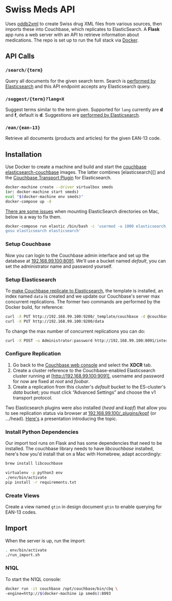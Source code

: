 Swiss Meds API
==============

Uses [oddb2xml][] to create Swiss drug XML files from various sources, then imports these into Couchbase, which replicates to ElasticSearch.
A **Flask** app runs a web server with an API to retrieve information about medications.
The repo is set up to run the full stack via [Docker][].


## API Calls

### `/search/{term}`

Query all documents for the given search term.
Search is [performed by Elasticsearch][elastic-api-search] and this API endpoint accepts any Elasticsearch query.

### `/suggest/{term}?lang=X`

Suggest terms similar to the term given.
Supported for `lang` currently are **d** and **f**, default is **d**.
Suggestions are [performed by Elasticsearch][elastic-api-suggest].

### `/ean/{ean-13}`

Retrieve all documents (products and articles) for the given EAN-13 code.


## Installation

Use Docker to create a machine and build and start the [couchbase][docker-couchbase] [elasticsearch-couchbase][docker-elasticsearch-couchbase] images.
The latter combines [elasticsearch][] and the [Couchbase Transport Plugin][elasticsearch-couchbase] for Elasticsearch.

```bash
docker-machine create --driver virtualbox smeds
(or: docker-machine start smeds)
eval "$(docker-machine env smeds)"
docker-compose up -d
```

[There are some issues](https://hub.docker.com/r/_/elasticsearch/) when mounting ElasticSearch directories on Mac, below is a way to fix them.

```bash
docker-compose run elastic /bin/bash -c 'usermod -u 1000 elasticsearch; \
gosu elasticsearch elasticsearch'
```

### Setup Couchbase

Now you can login to the Couchbase admin interface and set up the database at [192.168.99.100:8091](http://192.168.99.100:8091).
We'll use a bucket named _default_, you can set the administrator name and password yourself.

### Setup Elasticsearch

To [make Couchbase replicate to Elasticsearch][elasticsearch-couchbase-install], the template is installed, an index named `data` is created and we update our Couchbase's server max concurrent replications.
The former two commands are performed by the Docker build, for reference:

```bash
curl -X PUT http://192.168.99.100:9200/_template/couchbase -d @couchbase_template.json
curl -X PUT http://192.168.99.100:9200/data
```

To change the max number of concurrent replications you can do:

```bash
curl -X POST -u Administrator:password http://192.168.99.100:8091/internalSettings -d xdcrMaxConcurrentReps=8
```

### Configure Replication

1. Go back to the [Couchbase web console](http://192.168.99.100:8091/) and select the **XDCR** tab.
2. Create a cluster reference to the Couchbase-enabled Elasticsearch cluster running at [http://192.168.99.100:9091], username and password for now are fixed at _root_ and _foobar_.
3. Create a replication from this cluster's _default_ bucket to the ES-cluster's _data_ bucket; you must click “Advanced Settings” and choose the v1 transport protocol.

Two Elasticsearch plugins were also installed (_head_ and _kopf_) that allow you to see replication status via browser at [192.168.99.100/_plugins/kopf](http://192.168.99.100/_plugins/kopf) (or .../head).
[Here's][elasticcouchbase-presentation] a presentation introducing the topic.

### Install Python Dependencies

Our import tool runs on Flask and has some dependencies that need to be installed.
The couchbase library needs to have _libcouchbase_ installed, here's how you'd install that on a Mac with Homebrew, adapt accordingly:

```bash
brew install libcouchbase

virtualenv -p python3 env
./env/bin/activate
pip install -r requirements.txt
```

### Create Views

Create a view named `gtin` in design document `gtin` to enable querying for EAN-13 codes.


## Import

When the server is up, run the import:

```bash
. env/bin/activate
./run_import.sh
```

### N1QL

To start the N1QL console:

```bash
docker run -it couchbase /opt/couchbase/bin/cbq \
-engine=http://$(docker-machine ip smeds):8093
```


[oddb2xml]: http://www.ywesee.com/Oddb2xml/Index
[Docker]: https://www.docker.com
[docker-couchbase]: https://hub.docker.com/r/couchbase/server/
[docker-elasticsearch-couchbase]: https://hub.docker.com/r/clakech/elastic-couchbase/
[elastic-api-search]: https://www.elastic.co/guide/en/elasticsearch/reference/current/search-uri-request.html
[elastic-api-suggest]: https://www.elastic.co/guide/en/elasticsearch/reference/current/search-suggesters.html
[elasticsearch-couchbase]: https://github.com/couchbaselabs/elasticsearch-transport-couchbase
[elasticsearch-couchbase-install]: http://developer.couchbase.com/documentation/server/4.1/connectors/elasticsearch-2.1/install-intro.html
[elasticcouchbase-presentation]: http://www.couchbase.com/nosql-resources/presentations/couchbase-server-2.0-full-text-search-integration[3].html
